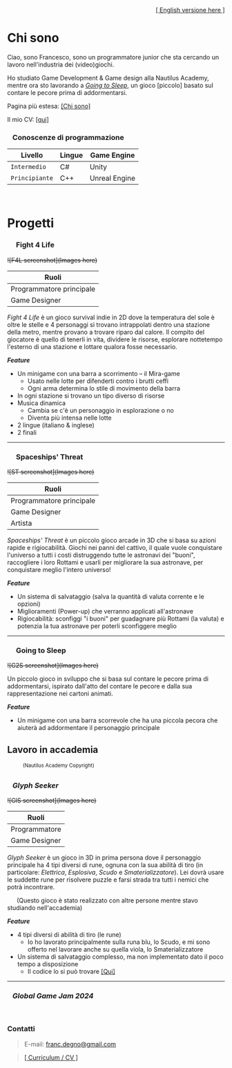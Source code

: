 
<span style="float:right;">[[ English versione here ]](./)</span>

<br>


# Chi sono
Ciao, sono Francesco, sono un programmatore junior che sta cercando un lavoro nell'industria dei (video)giochi.

Ho studiato Game Development & Game design alla Nautilus Academy, mentre ora sto lavorando a _[Going to Sleep](#going-to-sleep)_, un gioco [piccolo] basato sul contare le pecore prima di addormentarsi.

Pagina più estesa: [[Chi sono]](./ita_about "Vai alla pagina &quot;Chi sono&quot; &rarr;")


Il mio CV: [[qui]](./assets/pdf/francesco_degno_cv_ita.pdf "Clicca per scaricare il mio CV")


### &ensp; Conoscenze di programmazione

| Livello        | Lingue | Game Engine   |
|----------------|--------|---------------|
| `Intermedio`   | C#     | Unity         |
| `Principiante` | C++    | Unreal Engine |

<br>


# Progetti

### &emsp; Fight 4 Life

~~![F4L screenshot](Images here)~~

| Ruoli                    |
|--------------------------|
| Programmatore principale |
| Game Designer            |

_Fight 4 Life_ è un gioco survival indie in 2D dove la temperatura del sole è oltre le stelle e 4 personaggi si trovano intrappolati dentro una stazione della metro, mentre provano a trovare riparo dal calore.
Il compito del giocatore è quello di tenerli in vita, dividere le risorse, esplorare nottetempo l'esterno di una stazione e lottare qualora fosse necessario.

**_Feature_**

- Un minigame con una barra a scorrimento &ndash; il Mira-game
    - Usato nelle lotte per difenderti contro i brutti ceffi
    - Ogni arma determina lo stile di movimento della barra
- In ogni stazione si trovano un tipo diverso di risorse
- Musica dinamica
    - Cambia se c'è un personaggio in esplorazione o no
    - Diventa più intensa nelle lotte
- 2 lingue (italiano & inglese)
- 2 finali

* * *

### &emsp; Spaceships' Threat

~~![ST screenshot](Images here)~~

| Ruoli                    |
|--------------------------|
| Programmatore principale |
| Game Designer            |
| Artista                  |

_Spaceships' Threat_ è un piccolo gioco arcade in 3D che si basa su azioni rapide e rigiocabilità. Giochi nei panni del cattivo, il quale vuole conquistare l'universo a tutti i costi distruggendo tutte le astronavi dei "buoni", raccogliere i loro Rottami e usarli per migliorare la sua astronave, per conquistare meglio l'intero universo!

**_Feature_**

- Un sistema di salvataggio (salva la quantità di valuta corrente e le opzioni)
- Miglioramenti (Power-up) che verranno applicati all'astronave
- Rigiocabilità: sconfiggi "i buoni" per guadagnare più Rottami (la valuta) e potenzia la tua astronave per poterli sconfiggere meglio

* * *

### &emsp; Going to Sleep

~~![G2S screenshot](Images here)~~

Un piccolo gioco in sviluppo che si basa sul contare le pecore prima di addormentarsi, ispirato dall'atto del contare le pecore e dalla sua rappresentazione nei cartoni animati.

**_Feature_**

- Un minigame con una barra scorrevole che ha una piccola pecora che aiuterà ad addormentare il personaggio principale


## Lavoro in accademia

&emsp; &emsp; <sup>(Nautilus Academy Copyright)</sup>

### &ensp; _Glyph Seeker_

~~![GlS screenshot](Images here)~~

| Ruoli         |
|---------------|
| Programmatore |
| Game Designer |

_Glyph Seeker_ è un gioco in 3D in prima persona dove il personaggio principale ha 4 tipi diversi di rune, ognuna con la sua abilità di tiro (in particolare: _Elettrica_, _Esplosiva_, _Scudo_ e _Smaterializzatore_). Lei dovrà usare le suddette rune per risolvere puzzle e farsi strada tra tutti i nemici che potrà incontrare.

&ensp; &ensp; (Questo gioco è stato realizzato con altre persone mentre stavo studiando nell'accademia)

**_Feature_**

- 4 tipi diversi di abilità di tiro (le rune)
    - Io ho lavorato principalmente sulla runa blu, lo Scudo, e mi sono offerto nel lavorare anche su quella viola, lo Smaterializzatore
- Un sistema di salvataggio complesso, ma non implementato dato il poco tempo a disposizione
    - Il codice lo si può trovare [[Qui]](https://github.com/NautilusAcademy/GlyphSeeker/blob/Salvataggio_e_Opzioni/Proj_GlyphSeeker/Assets/Script/-Saves%20%2B%20Options/SaveManager.cs)

* * *

### &ensp; _Global Game Jam 2024_

<!-- All of the ggj 2024 + 2023 -->

<br>


### Contatti

> E-mail: [franc.degno@gmail.com](mailto:franc.degno@gmail.com "Clicca per mandarmi un'email!")

> [[ Curriculum / CV ]](./assets/pdf/francesco_degno_cv_ita.pdf "Clicca per scaricare il mio Curriculum (CV)")
